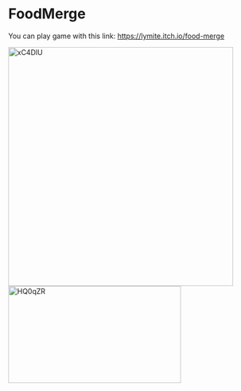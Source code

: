# FoodMerge
You can play game with this link: https://lymite.itch.io/food-merge

<img width="452" height="480" alt="xC4DlU" src="https://github.com/user-attachments/assets/dac45708-f6e4-4e29-9cc3-50a25c168f2e" />
<img width="347" height="195" alt="HQ0qZR" src="https://github.com/user-attachments/assets/b025c2c7-05ec-472d-a31e-3b47fd5af8ac" />

